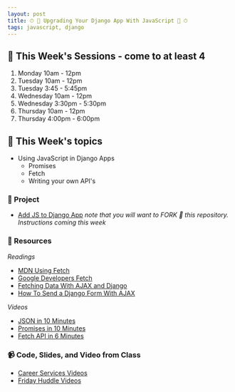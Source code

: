 ```yaml
---
layout: post
title: ⏱ 🦄 Upgrading Your Django App With JavaScript 🦄 ⏱
tags: javascript, django
---
```


## 📅 This Week's Sessions - come to at least 4
1. Monday 10am - 12pm
2. Tuesday 10am - 12pm
3. Tuesday 3:45 - 5:45pm
4. Wednesday 10am - 12pm
5. Wednesday 3:30pm - 5:30pm
6. Thursday 10am - 12pm
7. Thursday 4:00pm - 6:00pm

## 📝 This Week's topics

- Using JavaScript in Django Apps
    - Promises
    - Fetch
    - Writing your own API's

### 🎯  Project

- [Add JS to Django App](https://github.com/momentum-pt-team-1/django-diary-example) 
_note that you will want to FORK 🔱 this repository. Instructions coming this week_

### 🔖 Resources
_Readings_
* [MDN Using Fetch](https://developer.mozilla.org/en-US/docs/Web/API/Fetch_API/Using_Fetch)
* [Google Developers Fetch](https://developers.google.com/web/updates/2015/03/introduction-to-fetch)
* [Fetching Data With AJAX and Django](https://www.brennantymrak.com/articles/fetching-data-with-ajax-and-django.html)
* [How To Send a Django Form With AJAX](https://dev.to/coderasha/how-to-send-django-form-with-ajax-4bpo)

_Videos_  
* [JSON in 10 Minutes](https://www.youtube.com/watch?v=iiADhChRriM)
* [Promises in 10 Minutes](https://www.youtube.com/watch?v=DHvZLI7Db8E&t=68s)
* [Fetch API in 6 Minutes](https://www.youtube.com/watch?v=cuEtnrL9-H0)


### 📹 Code, Slides, and Video from Class

* [Career Services Videos](https://docs.google.com/document/d/11GLQox2UwiLJwgLAYysLUSrkX5zPVxXt47IpRRqD7eY/edit?usp=sharing)
* [Friday Huddle Videos](https://docs.google.com/document/d/1M3ERM9RIhCGINO2Os0_fi3fAiG-xFppMFIyjgkm4tdM/edit?usp=sharing)
